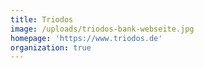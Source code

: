 ```yaml
---
title: Triodos
image: /uploads/triodos-bank-webseite.jpg
homepage: 'https://www.triodos.de'
organization: true
---
```


